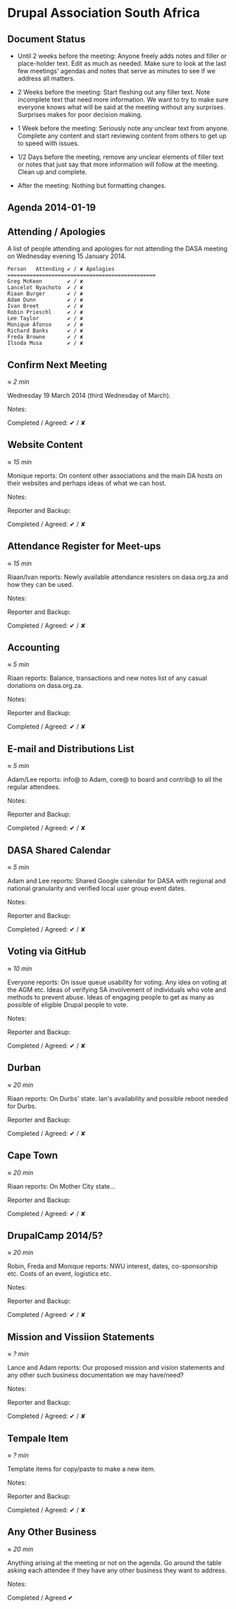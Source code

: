 Drupal Association South Africa
===============================

Document Status
---------------

* Until 2 weeks before the meeting: Anyone freely adds notes and filler or place-holder text. Edit as much as needed. Make sure to look at the last few meetings' agendas and notes that serve as minutes to see if we address all matters.

* 2 Weeks before the meeting: Start fleshing out any filler text. Note incomplete text that need more information. We want to try to make sure everyone knows what will be said at the meeting without any surprises. Surprises makes for poor decision making.

* 1 Week before the meeting: Seriously note any unclear text from anyone. Complete any content and start reviewing content from others to get up to speed with issues.

* 1/2 Days before the meeting, remove any unclear elements of filler text or notes that just say that more information will follow at the meeting. Clean up and complete.

* After the meeting: Nothing but formatting changes.


Agenda 2014-01-19
-----------------

Attending / Apologies
---------------------

A list of people attending and apologies for not attending the DASA meeting on Wednesday evening 15 January 2014.

    Person   Attending ✔ / ✘ Apologies
    ===============================================
    Greg McKeen        ✔ / ✘
    Lancelot Nyachoto  ✔ / ✘
    Riaan Burger       ✔ / ✘
    Adam Dunn          ✔ / ✘
    Ivan Breet         ✔ / ✘
    Robin Prieschl     ✔ / ✘
    Lee Taylor         ✔ / ✘
    Monique Afonso     ✔ / ✘
    Richard Banks      ✔ / ✘
    Freda Browne       ✔ / ✘
    Ilsoda Musa        ✔ / ✘


Confirm Next Meeting
--------------------
*≈ 2 min*

Wednesday 19 March 2014 (third Wednesday of March).

Notes:

Completed / Agreed: ✔ / ✘


Website Content
---------------
*≈ 15 min*

Monique reports: On content other associations and the main DA hosts on their websites and perhaps ideas of what we can host.

Notes:

Reporter and Backup: 

Completed / Agreed: ✔ / ✘


Attendance Register for Meet-ups
--------------------------------
*≈ 15 min*

Riaan/Ivan reports: Newly available attendance resisters on dasa.org.za and how they can be used.

Notes:
 
Reporter and Backup: 

Completed / Agreed: ✔ / ✘


Accounting
----------
*≈ 5 min*

Riaan reports: Balance, transactions and new notes list of any casual donations on dasa.org.za.

Notes:

Reporter and Backup:

Completed / Agreed: ✔ / ✘


E-mail and Distributions List
-----------------------------
*≈ 5 min*

Adam/Lee reports: info@ to Adam, core@ to board and contrib@ to all the regular attendees.

Notes:

Reporter and Backup:

Completed / Agreed: ✔ / ✘


DASA Shared Calendar
----------------------
*≈ 5 min*

Adam and Lee reports: Shared Google calendar for DASA with regional and national granularity and verified local user group event dates.

Notes:

Reporter and Backup: 

Completed / Agreed: ✔ / ✘


Voting via GitHub
-----------------
*≈ 10 min*

Everyone reports: On issue queue usability for voting. Any idea on voting at the AGM etc. Ideas of verifying SA involvement of individuals who vote and methods to prevent abuse. Ideas of engaging people to get as many as possible of eligible Drupal people to vote.

Notes:

Reporter and Backup:

Completed / Agreed: ✔ / ✘


Durban
------
*≈ 20 min*

Riaan reports: On Durbs' state. Ian's availability and possible reboot needed for Durbs.

Reporter and Backup: 

Completed / Agreed: ✔ / ✘


Cape Town
---------
*≈ 20 min*

Riaan reports: On Mother City state...

Reporter and Backup: 

Completed / Agreed: ✔ / ✘


DrupalCamp 2014/5?
------------------
*≈ 20 min*

Robin, Freda and Monique reports: NWU interest, dates, co-sponsorship etc. Costs of an event, logistics etc. 

Notes:

Reporter and Backup:

Completed / Agreed:  ✔ / ✘


Mission and Vissiion Statements
-------------------------------
*≈ ? min*

Lance and Adam reports: Our proposed mission and vision statements and any other such business documentation we may have/need?

Notes:

Reporter and Backup:

Completed / Agreed:  ✔ / ✘


Tempale Item
------------
*≈ ? min*

Template items for copy/paste to make a new item.

Notes:

Reporter and Backup:

Completed / Agreed:  ✔ / ✘


Any Other Business
------------------
*≈ 20 min*

Anything arising at the meeting or not on the agenda. Go around the table asking each attendee if they have any other business they want to address.

Notes:

Completed / Agreed   ✔
